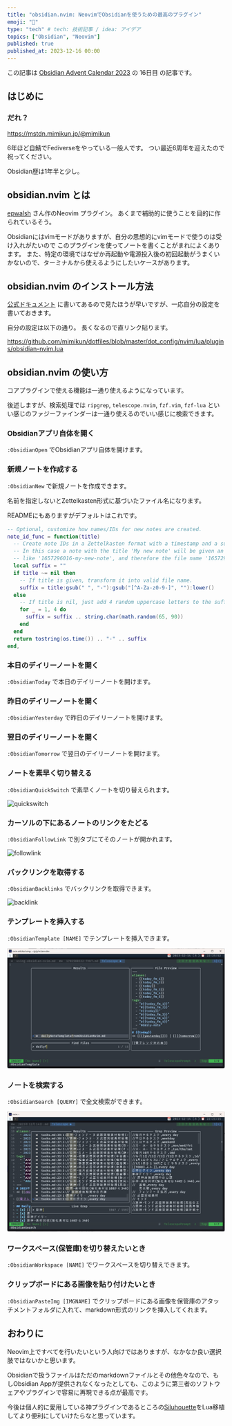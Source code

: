 ```yaml
---
title: "obsidian.nvim: NeovimでObsidianを使うための最高のプラグイン"
emoji: "📝"
type: "tech" # tech: 技術記事 / idea: アイデア
topics: ["Obsidian", "Neovim"]
published: true
published_at: 2023-12-16 00:00
---
```


この記事は [Obsidian Advent Calendar 2023](https://adventar.org/calendars/8783) の 16日目 の記事です。

## はじめに

### だれ？

https://mstdn.mimikun.jp/@mimikun

6年ほど自鯖でFediverseをやっている一般人です。
つい最近6周年を迎えたので祝ってください。

Obsidian歴は1年半と少し。

## obsidian.nvim とは

[epwalsh](https://github.com/epwalsh) さん作のNeovim プラグイン。
あくまで補助的に使うことを目的に作られているそう。

Obsidianにはvimモードがありますが、自分の思想的にvimモードで使うのは受け入れがたいので
このプラグインを使ってノートを書くことがまれによくあります。
また、特定の環境ではなぜか再起動や電源投入後の初回起動がうまくいかないので、ターミナルから使えるようにしたいケースがあります。

## obsidian.nvim のインストール方法

[公式ドキュメント](https://github.com/epwalsh/obsidian.nvim?tab=readme-ov-file#install-and-configure) に書いてあるので見たほうが早いですが、一応自分の設定を書いておきます。

自分の設定は以下の通り。
長くなるので直リンク貼ります。

https://github.com/mimikun/dotfiles/blob/master/dot_config/nvim/lua/plugins/obsidian-nvim.lua

## obsidian.nvim の使い方

コアプラグインで使える機能は一通り使えるようになっています。

後述しますが、検索処理では `ripgrep`, `telescope.nvim`, `fzf.vim`, `fzf-lua` といい感じのファジーファインダーは一通り使えるのでいい感じに検索できます。

### Obsidianアプリ自体を開く

`:ObsidianOpen` でObsidianアプリ自体を開けます。

### 新規ノートを作成する

`:ObsidianNew` で新規ノートを作成できます。

名前を指定しないとZettelkasten形式に基づいたファイル名になります。

READMEにもありますがデフォルトはこれです。

```Lua
-- Optional, customize how names/IDs for new notes are created.
note_id_func = function(title)
  -- Create note IDs in a Zettelkasten format with a timestamp and a suffix.
  -- In this case a note with the title 'My new note' will be given an ID that looks
  -- like '1657296016-my-new-note', and therefore the file name '1657296016-my-new-note.md'
  local suffix = ""
  if title ~= nil then
    -- If title is given, transform it into valid file name.
    suffix = title:gsub(" ", "-"):gsub("[^A-Za-z0-9-]", ""):lower()
  else
    -- If title is nil, just add 4 random uppercase letters to the suffix.
    for _ = 1, 4 do
      suffix = suffix .. string.char(math.random(65, 90))
    end
  end
  return tostring(os.time()) .. "-" .. suffix
end,
```

### 本日のデイリーノートを開く

`:ObsidianToday` で本日のデイリーノートを開けます。

### 昨日のデイリーノートを開く

`:ObsidianYesterday` で昨日のデイリーノートを開けます。

### 翌日のデイリーノートを開く

`:ObsidianTomorrow` で翌日のデイリーノートを開けます。

### ノートを素早く切り替える
`:ObsidianQuickSwitch` で素早くノートを切り替えられます。

![quickswitch]()

### カーソルの下にあるノートのリンクをたどる

`:ObsidianFollowLink` で別タブにてそのノートが開かれます。

![followlink]()

### バックリンクを取得する

`:ObsidianBacklinks` でバックリンクを取得できます。

![backlink]()

### テンプレートを挿入する

`:ObsidianTemplate [NAME]` でテンプレートを挿入できます。

![template](/images/using-obsidian-nvim/obsidiantemplate.jpg)

### ノートを検索する

`:ObsidianSearch [QUERY]` で全文検索ができます。

![oobsidiansearch](/images/using-obsidian-nvim/obsidiansearch.jpg)

### ワークスペース(保管庫)を切り替えたいとき

`:ObsidianWorkspace [NAME]` でワークスペースを切り替えできます。

### クリップボードにある画像を貼り付けたいとき

`:ObsidianPasteImg [IMGNAME]` でクリップボードにある画像を保管庫のアタッチメントフォルダに入れて、markdown形式のリンクを挿入してくれます。

## おわりに

Neovim上ですべてを行いたいという人向けではありますが、なかなか良い選択肢ではないかと思います。

Obsidianで扱うファイルはただのmarkdownファイルとその他色々なので、もしObsidian Appが提供されなくなったとしても、このように第三者のソフトウェアやプラグインで容易に再現できる点が最高です。

今後は個人的に愛用している神プラグインであるところの[Siluhouette](https://github.com/tadashi-aikawa/silhouette)をLua移植してより便利にしていけたらなと思っています。

